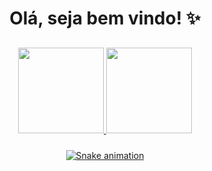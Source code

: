 <div align="center">
 <h1>Olá, seja bem vindo! ✨</h1>
</div>

<div align="center" style="display:inline_block;padding:10px;margin:auto">
<a href="https://github.com/Victor001021">
<img  height="137px" src="https://github-readme-stats.vercel.app/api/top-langs/?username=Victor001021&layout=compact&langs_count=7&theme=dark&count_private=true&bg_color=000000&border_color=00a000&icon_color=00a000&title_color=00a000&text_color=00a000&hide_border=true"/>
<img  height="137px" src="https://github-readme-stats.vercel.app/api?username=Victor001021&show_icons=true&theme=dark&include_all_commits=true&count_private=true&bg_color=000000&border_color=00a000&icon_color=00a000&title_color=00a000&text_color=00a000&hide_border=true"/>
</div>
 
<div align="center">
 
 ![Snake animation](https://github.com/Victor001021/Victor001021/blob/output/github-contribution-grid-snake.svg)
 
</div>
<!--
**Victor001021/Victor001021** is a ✨ _special_ ✨ repository because its `README.md` (this file) appears on your GitHub profile.

Here are some ideas to get you started:

- 🔭 I’m currently working on ...
- 🌱 I’m currently learning ...
- 👯 I’m looking to collaborate on ...
- 🤔 I’m looking for help with ...
- 💬 Ask me about ...
- 📫 How to reach me: ...
- 😄 Pronouns: ...
- ⚡ Fun fact: ...
-->
